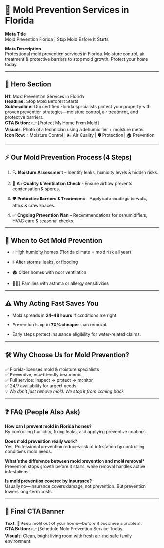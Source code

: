 # **🌱 Mold Prevention Services in Florida**

**Meta Title**  
 Mold Prevention Florida | Stop Mold Before It Starts

**Meta Description**  
 Professional mold prevention services in Florida. Moisture control, air treatment & protective barriers to stop mold growth. Protect your home today.

---

## **🦸 Hero Section**

**H1:** Mold Prevention Services in Florida  
 **Headline:** Stop Mold Before It Starts  
 **Subheadline:** Our certified Florida specialists protect your property with proven prevention strategies—moisture control, air treatment, and protective barriers.  
 **CTA Button:** 👉 \[Protect My Home From Mold\]  
 **Visuals:** Photo of a technician using a dehumidifier \+ moisture meter.  
 **Icon Row:** 💧 Moisture Control | 🌬️ Air Quality | 🛡️ Protection | 🏠 Prevention

---

## **⚡ Our Mold Prevention Process (4 Steps)**

1. 🔍 **Moisture Assessment** – Identify leaks, humidity levels & hidden risks.

2. 💨 **Air Quality & Ventilation Check** – Ensure airflow prevents condensation & spores.

3. 🛡️ **Protective Barriers & Treatments** – Apply safe coatings to walls, attics & crawlspaces.

4. ✅ **Ongoing Prevention Plan** – Recommendations for dehumidifiers, HVAC care & seasonal checks.

---

## **🚨 When to Get Mold Prevention**

* 💧 High humidity homes (Florida climate \= mold risk all year)

* 🌀 After storms, leaks, or flooding

* 🏚️ Older homes with poor ventilation

* 👨‍👩‍👧 Families with asthma or allergy sensitivities

---

## **⚠️ Why Acting Fast Saves You**

* Mold spreads in **24–48 hours** if conditions are right.

* Prevention is up to **70% cheaper** than removal.

* Early steps protect insurance eligibility for water-related claims.

---

## **🛠️ Why Choose Us for Mold Prevention?**

✅ Florida-licensed mold & moisture specialists  
 ✅ Preventive, eco-friendly treatments  
 ✅ Full service: inspect → protect → monitor  
 ✅ 24/7 availability for urgent needs  
 💡 *We don’t just remove mold. We stop it from coming back.*

---

## **❓ FAQ (People Also Ask)**

**How can I prevent mold in Florida homes?**  
 By controlling humidity, fixing leaks, and applying preventive coatings.

**Does mold prevention really work?**  
 Yes. Professional prevention reduces risk of infestation by controlling conditions mold needs.

**What’s the difference between mold prevention and mold removal?**  
 Prevention stops growth before it starts, while removal handles active infestations.

**Is mold prevention covered by insurance?**  
 Usually no—insurance covers damage, not prevention. But prevention lowers long-term costs.

---

## **🏁 Final CTA Banner**

**Text:** 🌱 Keep mold out of your home—before it becomes a problem.  
 **CTA Button:** 👉 \[Schedule Mold Prevention Service Today\]  
 **Visuals:** Clean, bright living room with fresh air and safe family environment.

